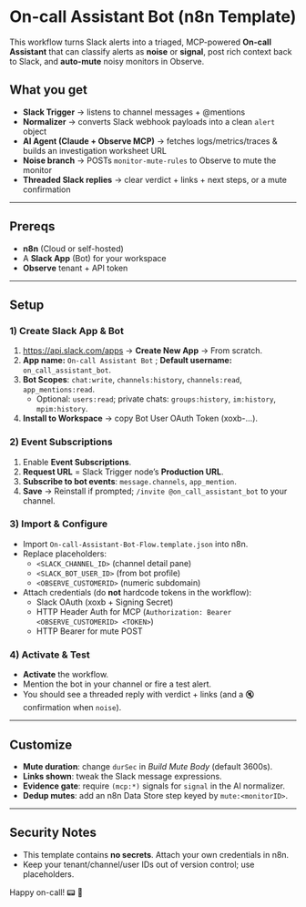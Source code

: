 
# On-call Assistant Bot (n8n Template)

This workflow turns Slack alerts into a triaged, MCP-powered **On-call Assistant** that can classify alerts as **noise** or **signal**, post rich context back to Slack, and **auto-mute** noisy monitors in Observe.

## What you get
- **Slack Trigger** → listens to channel messages + @mentions
- **Normalizer** → converts Slack webhook payloads into a clean `alert` object
- **AI Agent (Claude + Observe MCP)** → fetches logs/metrics/traces & builds an investigation worksheet URL
- **Noise branch** → POSTs `monitor-mute-rules` to Observe to mute the monitor
- **Threaded Slack replies** → clear verdict + links + next steps, or a mute confirmation

---

## Prereqs
- **n8n** (Cloud or self-hosted)
- A **Slack App** (Bot) for your workspace
- **Observe** tenant + API token

---

## Setup

### 1) Create Slack App & Bot
1. https://api.slack.com/apps → **Create New App** → From scratch.
2. **App name:** `On-call Assistant Bot` ; **Default username:** `on_call_assistant_bot`.
3. **Bot Scopes**: `chat:write`, `channels:history`, `channels:read`, `app_mentions:read`.
   - Optional: `users:read`; private chats: `groups:history`, `im:history`, `mpim:history`.
4. **Install to Workspace** → copy Bot User OAuth Token (xoxb-…).

### 2) Event Subscriptions
1. Enable **Event Subscriptions**.
2. **Request URL** = Slack Trigger node’s **Production URL**.
3. **Subscribe to bot events**: `message.channels`, `app_mention`.
4. **Save** → Reinstall if prompted; `/invite @on_call_assistant_bot` to your channel.

### 3) Import & Configure
- Import `On-call-Assistant-Bot-Flow.template.json` into n8n.
- Replace placeholders:
  - `<SLACK_CHANNEL_ID>` (channel detail pane)
  - `<SLACK_BOT_USER_ID>` (from bot profile)
  - `<OBSERVE_CUSTOMERID>` (numeric subdomain)
- Attach credentials (do **not** hardcode tokens in the workflow):
  - Slack OAuth (xoxb + Signing Secret)
  - HTTP Header Auth for MCP (`Authorization: Bearer <OBSERVE_CUSTOMERID> <TOKEN>`)
  - HTTP Bearer for mute POST

### 4) Activate & Test
- **Activate** the workflow.
- Mention the bot in your channel or fire a test alert.
- You should see a threaded reply with verdict + links (and a :mute: confirmation when `noise`).

---

## Customize
- **Mute duration**: change `durSec` in *Build Mute Body* (default 3600s).
- **Links shown**: tweak the Slack message expressions.
- **Evidence gate**: require `(mcp:*)` signals for `signal` in the AI normalizer.
- **Dedup mutes**: add an n8n Data Store step keyed by `mute:<monitorID>`.

---

## Security Notes
- This template contains **no secrets**. Attach your own credentials in n8n.
- Keep your tenant/channel/user IDs out of version control; use placeholders.

Happy on-call! :pager: :robot:
